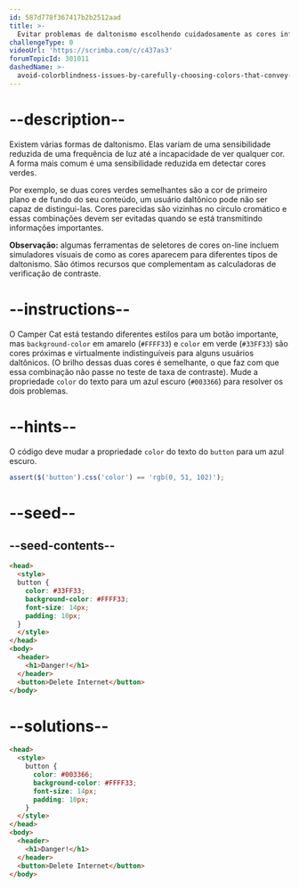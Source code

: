 ```yaml
---
id: 587d778f367417b2b2512aad
title: >-
  Evitar problemas de daltonismo escolhendo cuidadosamente as cores informativas
challengeType: 0
videoUrl: 'https://scrimba.com/c/c437as3'
forumTopicId: 301011
dashedName: >-
  avoid-colorblindness-issues-by-carefully-choosing-colors-that-convey-information
---
```


# --description--

Existem várias formas de daltonismo. Elas variam de uma sensibilidade reduzida de uma frequência de luz até a incapacidade de ver qualquer cor. A forma mais comum é uma sensibilidade reduzida em detectar cores verdes.

Por exemplo, se duas cores verdes semelhantes são a cor de primeiro plano e de fundo do seu conteúdo, um usuário daltônico pode não ser capaz de distingui-las. Cores parecidas são vizinhas no círculo cromático e essas combinações devem ser evitadas quando se está transmitindo informações importantes.

**Observação:** algumas ferramentas de seletores de cores on-line incluem simuladores visuais de como as cores aparecem para diferentes tipos de daltonismo. São ótimos recursos que complementam as calculadoras de verificação de contraste.

# --instructions--

O Camper Cat está testando diferentes estilos para um botão importante, mas `background-color` em amarelo (`#FFFF33`) e `color` em verde (`#33FF33`) são cores próximas e virtualmente indistinguíveis para alguns usuários daltônicos. (O brilho dessas duas cores é semelhante, o que faz com que essa combinação não passe no teste de taxa de contraste). Mude a propriedade `color` do texto para um azul escuro (`#003366`) para resolver os dois problemas.

# --hints--

O código deve mudar a propriedade `color` do texto do `button` para um azul escuro.

```js
assert($('button').css('color') == 'rgb(0, 51, 102)');
```

# --seed--

## --seed-contents--

```html
<head>
  <style>
  button {
    color: #33FF33;
    background-color: #FFFF33;
    font-size: 14px;
    padding: 10px;
  }
  </style>
</head>
<body>
  <header>
    <h1>Danger!</h1>
  </header>
  <button>Delete Internet</button>
</body>
```

# --solutions--

```html
<head>
  <style>
    button {
      color: #003366;
      background-color: #FFFF33;
      font-size: 14px;
      padding: 10px;
    }
  </style>
</head>
<body>
  <header>
    <h1>Danger!</h1>
  </header>
  <button>Delete Internet</button>
</body>
```
